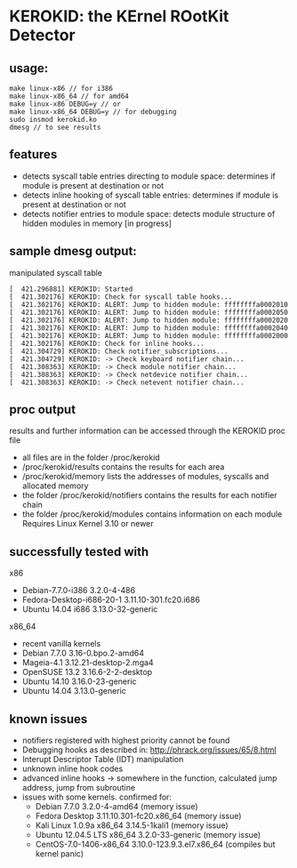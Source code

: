 KEROKID: the KErnel ROotKit Detector                                      
==============

usage:
----------------------
```
make linux-x86 // for i386
make linux-x86_64 // for amd64
make linux-x86 DEBUG=y // or
make linux-x86_64 DEBUG=y // for debugging
sudo insmod kerokid.ko
dmesg // to see results
```
features
----------------------
- detects syscall table entries directing to module space: determines if module is present at destination or not
- detects inline hooking of syscall table entries: determines if module is present at destination or not
- detects notifier entries to module space: detects module structure of hidden modules in memory [in progress]

sample dmesg output:
----------------------
manipulated syscall table
```
[  421.296881] KEROKID: Started
[  421.302176] KEROKID: Check for syscall table hooks...
[  421.302176] KEROKID: ALERT: Jump to hidden module: ffffffffa0002010 
[  421.302176] KEROKID: ALERT: Jump to hidden module: ffffffffa0002050 
[  421.302176] KEROKID: ALERT: Jump to hidden module: ffffffffa0002020 
[  421.302176] KEROKID: ALERT: Jump to hidden module: ffffffffa0002040 
[  421.302176] KEROKID: ALERT: Jump to hidden module: ffffffffa0002000 
[  421.302176] KEROKID: Check for inline hooks...
[  421.304729] KEROKID: Check notifier_subscriptions...
[  421.304729] KEROKID: -> Check keyboard notifier chain... 
[  421.308363] KEROKID: -> Check module notifier chain... 
[  421.308363] KEROKID: -> Check netdevice notifier chain... 
[  421.308363] KEROKID: -> Check netevent notifier chain... 
```

proc output
----------------------
results and further information can be accessed through the KEROKID proc file
- all files are in the folder /proc/kerokid
- /proc/kerokid/results contains the results for each area
- /proc/kerokid/memory lists the addresses of modules, syscalls and allocated memory
- the folder /proc/kerokid/notifiers contains the results for each notifier chain
- the folder /proc/kerokid/modules contains information on each module
Requires Linux Kernel 3.10 or newer

successfully tested with
----------------------
x86
- Debian-7.7.0-i386 3.2.0-4-486
- Fedora-Desktop-i686-20-1 3.11.10-301.fc20.i686
- Ubuntu 14.04 i686 3.13.0-32-generic

x86_64
- recent vanilla kernels
- Debian 7.7.0 3.16-0.bpo.2-amd64
- Mageia-4.1 3.12.21-desktop-2.mga4
- OpenSUSE 13.2 3.16.6-2-2-desktop
- Ubuntu 14.10 3.16.0-23-generic
- Ubuntu 14.04 3.13.0-generic

known issues
----------------------
- notifiers registered with highest priority cannot be found
- Debugging hooks as described in: http://phrack.org/issues/65/8.html
- Interupt Descriptor Table (IDT) manipulation
- unknown inline hook codes
- advanced inline hooks -> somewhere in the function, calculated jump address, jump from subroutine
- issues with some kernels. confirmed for:
  - Debian 7.7.0 3.2.0-4-amd64 (memory issue)
  - Fedora Desktop 3.11.10.301-fc20.x86_64 (memory issue)
  - Kali Linux 1.0.9a x86_64 3.14.5-1kali1 (memory issue)
  - Ubuntu 12.04.5 LTS x86_64 3.2.0-33-generic (memory issue)
  - CentOS-7.0-1406-x86_64 3.10.0-123.9.3.el7.x86_64 (compiles but kernel panic)

